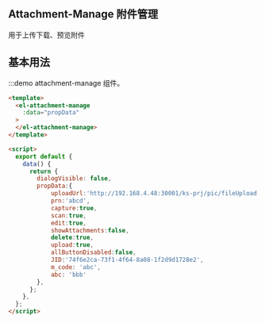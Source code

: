 <script>
  export default {
    
    data() {
      return {
        propData:{
            uploadUrl:'http://192.168.4.48:30001/ks-prj/pic/fileUpload',
            prn:'282487465832',
            capture:true,
            scan:true,
            edit:true,
            showAttachments:false,
            delete:true,
            upload:true,
            allButtonDisabled:false,
            JID: '06002D08BF248524eb5f861a-4310-4807-9ef3-a1b0e9044684',
            m_code: 'abc',
            abc: 'bbb'
        },
      }
        
    }
  }
</script>

## Attachment-Manage 附件管理

用于上传下载、预览附件

## 基本用法

:::demo attachment-manage 组件。
```html
<template>
  <el-attachment-manage
    :data="propData"
  >
  </el-attachment-manage>
</template>

<script>
  export default {
    data() {
      return {
        dialogVisible: false,
        propData:{
            uploadUrl:'http://192.168.4.48:30001/ks-prj/pic/fileUpload',
            prn:'abcd',
            capture:true,
            scan:true,
            edit:true,
            showAttachments:false,
            delete:true,
            upload:true,
            allButtonDisabled:false,
            JID:'74f6e2ca-73f1-4f64-8a08-1f2d9d1728e2',
            m_code: 'abc',
            abc: 'bbb'
        },
      };
    },
  };
</script>

```
